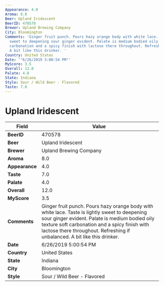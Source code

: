 ```yaml
---
Appearance: 4.0
Aroma: 8.0
Beer: Upland Iridescent
BeerID: 470578
Brewer: Upland Brewing Company
City: Bloomington
Comments: 'Ginger fruit punch. Pours hazy orange body with white lace. Taste is lightly
  sweet to deepening sour ginger evident. Palate is medium bodied oily texture soft
  carbonation and a spicy finish with lactose there throughout. Refreshing if unbalanced.
  A bit like this drinker. '
Country: United States
Date: '"6/26/2019 5:00:54 PM"'
MyScore: 3.5
Overall: 12.0
Palate: 4.0
State: Indiana
Style: Sour / Wild Beer - Flavored
Taste: 7.0
---
```


# Upland Iridescent

| Field         | Value |
|---------------|-------|
| **BeerID** | 470578 |
| **Beer** | Upland Iridescent |
| **Brewer** | Upland Brewing Company |
| **Aroma** | 8.0 |
| **Appearance** | 4.0 |
| **Taste** | 7.0 |
| **Palate** | 4.0 |
| **Overall** | 12.0 |
| **MyScore** | 3.5 |
| **Comments** | Ginger fruit punch. Pours hazy orange body with white lace. Taste is lightly sweet to deepening sour ginger evident. Palate is medium bodied oily texture soft carbonation and a spicy finish with lactose there throughout. Refreshing if unbalanced. A bit like this drinker.  |
| **Date** | 6/26/2019 5:00:54 PM |
| **Country** | United States |
| **State** | Indiana |
| **City** | Bloomington |
| **Style** | Sour / Wild Beer - Flavored |

